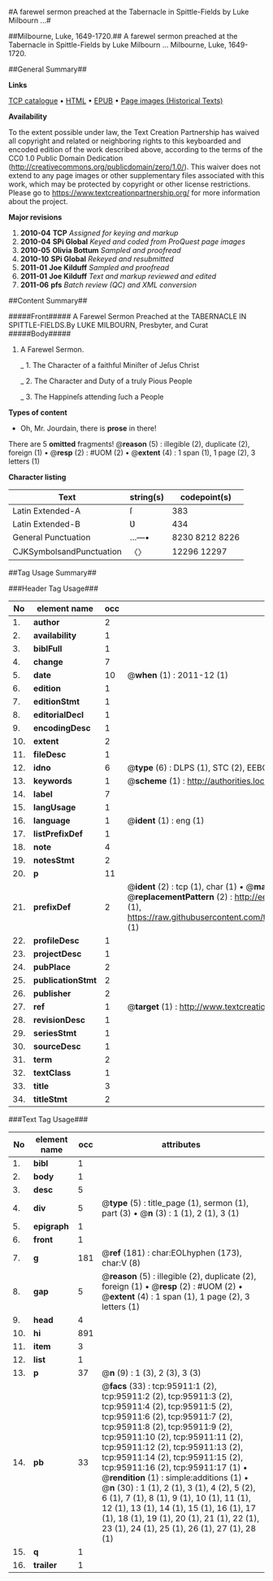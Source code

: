 #A farewel sermon preached at the Tabernacle in Spittle-Fields by Luke Milbourn ...#

##Milbourne, Luke, 1649-1720.##
A farewel sermon preached at the Tabernacle in Spittle-Fields by Luke Milbourn ...
Milbourne, Luke, 1649-1720.

##General Summary##

**Links**

[TCP catalogue](http://www.ota.ox.ac.uk/tcp/)  • 
[HTML](http://tei.it.ox.ac.uk/tcp/Texts-HTML/free/A50/A50838.html)  • 
[EPUB](http://tei.it.ox.ac.uk/tcp/Texts-EPUB/free/A50/A50838.epub) • 
[Page images (Historical Texts)](https://historicaltexts.jisc.ac.uk/eebo-12950950e)

**Availability**

To the extent possible under law, the Text Creation Partnership has waived all copyright and related or neighboring rights to this keyboarded and encoded edition of the work described above, according to the terms of the CC0 1.0 Public Domain Dedication (http://creativecommons.org/publicdomain/zero/1.0/). This waiver does not extend to any page images or other supplementary files associated with this work, which may be protected by copyright or other license restrictions. Please go to https://www.textcreationpartnership.org/ for more information about the project.

**Major revisions**

1. __2010-04__ __TCP__ *Assigned for keying and markup*
1. __2010-04__ __SPi Global__ *Keyed and coded from ProQuest page images*
1. __2010-05__ __Olivia Bottum__ *Sampled and proofread*
1. __2010-10__ __SPi Global__ *Rekeyed and resubmitted*
1. __2011-01__ __Joe Kilduff__ *Sampled and proofread*
1. __2011-01__ __Joe Kilduff__ *Text and markup reviewed and edited*
1. __2011-06__ __pfs__ *Batch review (QC) and XML conversion*

##Content Summary##

#####Front#####
A Farewel Sermon Preached at the TABERNACLE IN SPITTLE-FIELDS.By LUKE MILBOURN, Presbyter, and Curat
#####Body#####

1. A Farewel Sermon.

    _ 1. The Character of a faithful Miniſter of Jeſus Christ

    _ 2. The Character and Duty of a truly Pious People

    _ 3. The Happineſs attending ſuch a People

**Types of content**

  * Oh, Mr. Jourdain, there is **prose** in there!

There are 5 **omitted** fragments! 
 @__reason__ (5) : illegible (2), duplicate (2), foreign (1)  •  @__resp__ (2) : #UOM (2)  •  @__extent__ (4) : 1 span (1), 1 page (2), 3 letters (1)

**Character listing**


|Text|string(s)|codepoint(s)|
|---|---|---|
|Latin Extended-A|ſ|383|
|Latin Extended-B|Ʋ|434|
|General Punctuation|…—•|8230 8212 8226|
|CJKSymbolsandPunctuation|〈〉|12296 12297|

##Tag Usage Summary##

###Header Tag Usage###

|No|element name|occ|attributes|
|---|---|---|---|
|1.|__author__|2||
|2.|__availability__|1||
|3.|__biblFull__|1||
|4.|__change__|7||
|5.|__date__|10| @__when__ (1) : 2011-12 (1)|
|6.|__edition__|1||
|7.|__editionStmt__|1||
|8.|__editorialDecl__|1||
|9.|__encodingDesc__|1||
|10.|__extent__|2||
|11.|__fileDesc__|1||
|12.|__idno__|6| @__type__ (6) : DLPS (1), STC (2), EEBO-CITATION (1), OCLC (1), VID (1)|
|13.|__keywords__|1| @__scheme__ (1) : http://authorities.loc.gov/ (1)|
|14.|__label__|7||
|15.|__langUsage__|1||
|16.|__language__|1| @__ident__ (1) : eng (1)|
|17.|__listPrefixDef__|1||
|18.|__note__|4||
|19.|__notesStmt__|2||
|20.|__p__|11||
|21.|__prefixDef__|2| @__ident__ (2) : tcp (1), char (1)  •  @__matchPattern__ (2) : ([0-9\-]+):([0-9IVX]+) (1), (.+) (1)  •  @__replacementPattern__ (2) : http://eebo.chadwyck.com/downloadtiff?vid=$1&page=$2 (1), https://raw.githubusercontent.com/textcreationpartnership/Texts/master/tcpchars.xml#$1 (1)|
|22.|__profileDesc__|1||
|23.|__projectDesc__|1||
|24.|__pubPlace__|2||
|25.|__publicationStmt__|2||
|26.|__publisher__|2||
|27.|__ref__|1| @__target__ (1) : http://www.textcreationpartnership.org/docs/. (1)|
|28.|__revisionDesc__|1||
|29.|__seriesStmt__|1||
|30.|__sourceDesc__|1||
|31.|__term__|2||
|32.|__textClass__|1||
|33.|__title__|3||
|34.|__titleStmt__|2||


###Text Tag Usage###

|No|element name|occ|attributes|
|---|---|---|---|
|1.|__bibl__|1||
|2.|__body__|1||
|3.|__desc__|5||
|4.|__div__|5| @__type__ (5) : title_page (1), sermon (1), part (3)  •  @__n__ (3) : 1 (1), 2 (1), 3 (1)|
|5.|__epigraph__|1||
|6.|__front__|1||
|7.|__g__|181| @__ref__ (181) : char:EOLhyphen (173), char:V (8)|
|8.|__gap__|5| @__reason__ (5) : illegible (2), duplicate (2), foreign (1)  •  @__resp__ (2) : #UOM (2)  •  @__extent__ (4) : 1 span (1), 1 page (2), 3 letters (1)|
|9.|__head__|4||
|10.|__hi__|891||
|11.|__item__|3||
|12.|__list__|1||
|13.|__p__|37| @__n__ (9) : 1 (3), 2 (3), 3 (3)|
|14.|__pb__|33| @__facs__ (33) : tcp:95911:1 (2), tcp:95911:2 (2), tcp:95911:3 (2), tcp:95911:4 (2), tcp:95911:5 (2), tcp:95911:6 (2), tcp:95911:7 (2), tcp:95911:8 (2), tcp:95911:9 (2), tcp:95911:10 (2), tcp:95911:11 (2), tcp:95911:12 (2), tcp:95911:13 (2), tcp:95911:14 (2), tcp:95911:15 (2), tcp:95911:16 (2), tcp:95911:17 (1)  •  @__rendition__ (1) : simple:additions (1)  •  @__n__ (30) : 1 (1), 2 (1), 3 (1), 4 (2), 5 (2), 6 (1), 7 (1), 8 (1), 9 (1), 10 (1), 11 (1), 12 (1), 13 (1), 14 (1), 15 (1), 16 (1), 17 (1), 18 (1), 19 (1), 20 (1), 21 (1), 22 (1), 23 (1), 24 (1), 25 (1), 26 (1), 27 (1), 28 (1)|
|15.|__q__|1||
|16.|__trailer__|1||
